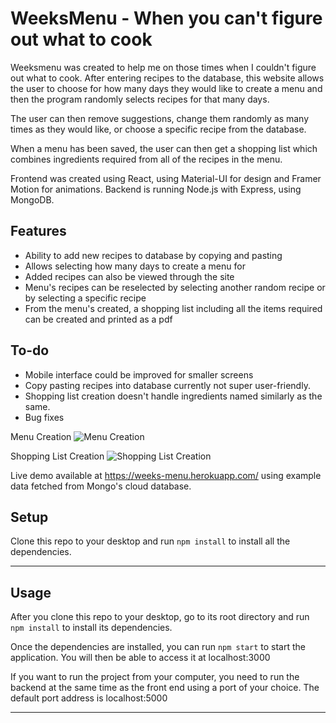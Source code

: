 WeeksMenu - When you can't figure out what to cook
============

Weeksmenu was created to help me on those times when I couldn't figure out what to cook. After entering recipes to the database, this website allows the user to 
choose for how many days they would like to create a menu and then the program randomly selects recipes for that many days.

The user can then remove suggestions, change them randomly as many times as they would like, or choose a specific recipe from the database.

When a menu has been saved, the user can then get a shopping list which combines ingredients required from all of the recipes in the menu.

Frontend was created using React, using Material-UI for design and Framer Motion for animations. Backend is running Node.js with Express, using MongoDB.

## Features
- Ability to add new recipes to database by copying and pasting
- Allows selecting how many days to create a menu for
- Added recipes can also be viewed through the site
- Menu's recipes can be reselected by selecting another random recipe or by selecting a specific recipe
- From the menu's created, a shopping list including all the items required can be created and printed as a pdf

## To-do
- Mobile interface could be improved for smaller screens
- Copy pasting recipes into database currently not super user-friendly.
- Shopping list creation doesn't handle ingredients named similarly as the same. 
- Bug fixes

Menu Creation
![Menu Creation](https://i.imgur.com/SgxLgQE.jpg)

Shopping List Creation
![Shopping List Creation](https://i.imgur.com/4uVb1tV.jpg)



Live demo available at https://weeks-menu.herokuapp.com/ using example data fetched from Mongo's cloud database. 

## Setup
Clone this repo to your desktop and run `npm install` to install all the dependencies.

---

## Usage
After you clone this repo to your desktop, go to its root directory and run `npm install` to install its dependencies.

Once the dependencies are installed, you can run  `npm start` to start the application. You will then be able to access it at localhost:3000

If you want to run the project from your computer, you need to run the backend at the same time as the front end using a port of your choice. The default port address is localhost:5000

---
